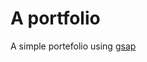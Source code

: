 # A portfolio

A simple portefolio using [gsap](https://greensock.com/gsap/ "GreenSock, engaging the internet")